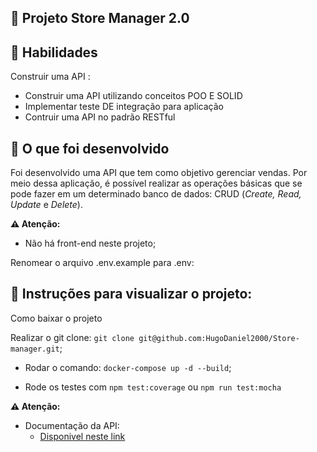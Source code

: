
## :dart: Projeto Store Manager 2.0

## :brain: Habilidades

Construir uma API :

- Construir uma API utilizando conceitos POO E SOLID
- Implementar teste DE integração para aplicação 
- Contruir uma API no padrão RESTful 

## :wrench: O que foi desenvolvido 

Foi desenvolvido uma API que tem como objetivo gerenciar vendas.
Por meio dessa aplicação, é possível realizar as operações básicas que se pode fazer em um determinado banco de dados:
CRUD (_Create, Read, Update_ e _Delete_).

**⚠️ Atenção:**

- Não há front-end neste projeto;

Renomear o arquivo .env.example para .env:

 ## :dart: Instruções para visualizar o projeto:

Como baixar o projeto

Realizar o git clone: `git clone git@github.com:HugoDaniel2000/Store-manager.git`;

- Rodar o comando: `docker-compose up -d --build`;

- Rode os testes com `npm test:coverage` ou `npm run test:mocha`

**⚠️ Atenção:**

- Documentação da API: 
  - [Disponivel neste link](https://documenter.getpostman.com/view/20065093/UzQvtQxQ)
